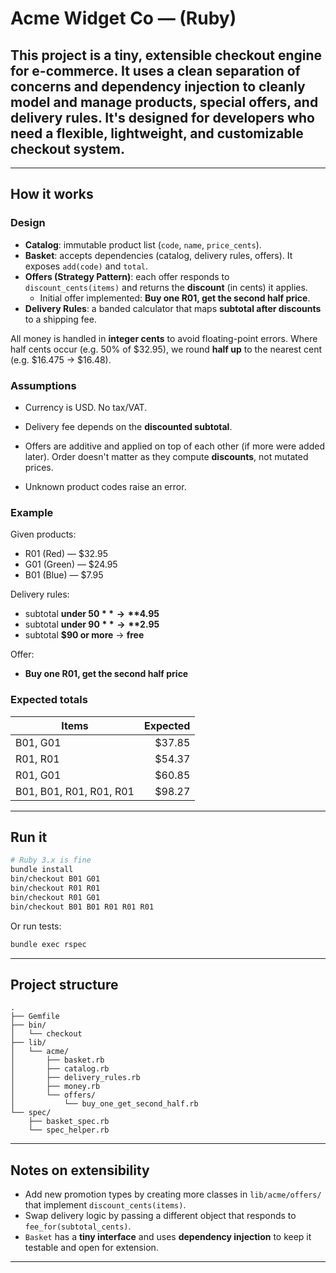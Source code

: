 # Acme Widget Co — (Ruby)

## This project is a tiny, extensible checkout engine for e-commerce. It uses a clean separation of concerns and dependency injection to cleanly model and manage products, special offers, and delivery rules. It's designed for developers who need a flexible, lightweight, and customizable checkout system.

---

## How it works

### Design
- **Catalog**: immutable product list (`code`, `name`, `price_cents`).
- **Basket**: accepts dependencies (catalog, delivery rules, offers). It exposes `add(code)` and `total`.
- **Offers (Strategy Pattern)**: each offer responds to `discount_cents(items)` and returns the **discount** (in cents) it applies.
  - Initial offer implemented: **Buy one R01, get the second half price**.
- **Delivery Rules**: a banded calculator that maps **subtotal after discounts** to a shipping fee.

All money is handled in **integer cents** to avoid floating-point errors. Where half cents occur (e.g. 50% of $32.95), we round **half up** to the nearest cent (e.g. $16.475 → $16.48).

### Assumptions
- Currency is USD. No tax/VAT.

- Delivery fee depends on the **discounted subtotal**.

- Offers are additive and applied on top of each other (if more were added later). Order doesn't matter as they compute **discounts**, not mutated prices.

- Unknown product codes raise an error.


### Example
Given products:
- R01 (Red) — $32.95
- G01 (Green) — $24.95
- B01 (Blue) — $7.95

Delivery rules:
- subtotal **under $50** → **$4.95**
- subtotal **under $90** → **$2.95**
- subtotal **$90 or more** → **free**

Offer:
- **Buy one R01, get the second half price**

### Expected totals
| Items                             | Expected |
|----------------------------------|---------:|
| B01, G01                         | $37.85   |
| R01, R01                         | $54.37   |
| R01, G01                         | $60.85   |
| B01, B01, R01, R01, R01          | $98.27   |

---

## Run it

```bash
# Ruby 3.x is fine
bundle install
bin/checkout B01 G01
bin/checkout R01 R01
bin/checkout R01 G01
bin/checkout B01 B01 R01 R01 R01
```

Or run tests:

```bash
bundle exec rspec
```

---

## Project structure

```
.
├── Gemfile
├── bin/
│   └── checkout         
├── lib/
│   └── acme/
│       ├── basket.rb
│       ├── catalog.rb
│       ├── delivery_rules.rb
│       ├── money.rb
│       └── offers/
│           └── buy_one_get_second_half.rb
└── spec/
    ├── basket_spec.rb
    └── spec_helper.rb
```

---

## Notes on extensibility

- Add new promotion types by creating more classes in `lib/acme/offers/` that implement `discount_cents(items)`.
- Swap delivery logic by passing a different object that responds to `fee_for(subtotal_cents)`.
- `Basket` has a **tiny interface** and uses **dependency injection** to keep it testable and open for extension.

---
